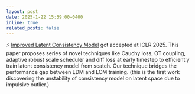 ```yaml
---
layout: post
date: 2025-1-22 15:59:00-0400
inline: true
related_posts: false
---
```


:zap: [Improved Latent Consistency Model](https://openreview.net/forum?id=PQjZes6vFV) got accepted at ICLR 2025. This paper proposes series of novel techniques like Cauchy loss, OT coupling, adaptive robust scale scheduler and diff loss at early timestep to efficiently train latent consistency model from scatch. Our technique bridges the performance gap between LDM and LCM training. (this is the first work discovering the unstability of consistency model on latent space due to impulsive outlier.)